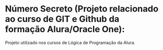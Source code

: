 # Número Secreto (Projeto relacionado ao curso de GIT e Github da formação Alura/Oracle One):

<p> Projeto utilizado nos cursos de Lógica de Programação da Alura.</p>